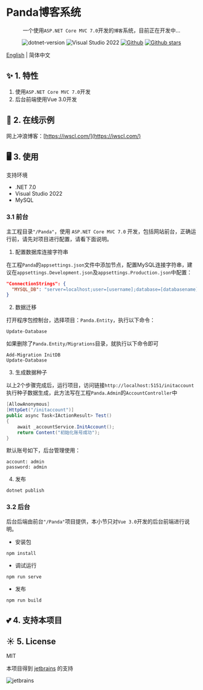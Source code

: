 # Panda博客系统

<div align="center">

一个使用`ASP.NET Core MVC 7.0`开发的`博客`系统，目前正在开发中...

 ![dotnet-version](https://img.shields.io/badge/.NET%207.0-blue)  ![Visual Studio 2022](https://img.shields.io/badge/Visual%20Studio%20-2022-blueviolet)     [![Github](https://img.shields.io/badge/%20-github-%2324292e)](https://github.com/coolqingcheng/Panda) [![Github stars](https://img.shields.io/github/stars/coolqingcheng/Panda)](https://github.com/coolqingcheng/Panda)

 </div>

[English](./README.md) | 简体中文

## ✨ 1. 特性

1. 使用`ASP.NET Core MVC 7.0`开发
2. 后台前端使用Vue 3.0开发

## 🌈 2. 在线示例

网上冲浪博客：[https://iwscl.com/](https://iwscl.com/)

## 🖥 3. 使用

支持环境

- .NET 7.0
- Visual Studio 2022
- MySQL

### 3.1 前台

主工程目录`"/Panda"`，使用 `ASP.NET Core MVC 7.0` 开发，包括网站前台，正确运行前，请先对项目进行配置，请看下面说明。

1. 配置数据库连接字符串

在工程`Panda`的`appsettings.json`文件中添加节点，配置MySQL连接字符串，建议在`appsettings.Development.json`及`appsettings.Production.json`中配置：

```json
"ConnectionStrings": {
  "MYSQL_DB": "server=localhost;user=[username];database=[databasename];port=[port];password=[password];SslMode=None"
}
```

2. 数据迁移

打开程序包控制台，选择项目：`Panda.Entity`，执行以下命令：

```shell
Update-Database
```

如果删除了`Panda.Entity/Migrations`目录，就执行以下命令即可

```shell
Add-Migration InitDB
Update-Database
```

3. 生成数据种子

以上2个步骤完成后，运行项目，访问链接`http://localhost:5151/initaccount`执行种子数据生成，此方法写在工程`Panda.Admin`的`AccountController`中

```C#
[AllowAnonymous]
[HttpGet("/initaccount")]
public async Task<IActionResult> Test()
{
    await _accountService.InitAccount();
    return Content("初始化账号成功");
}
```

默认账号如下，后台管理使用：

```shell
account: admin
password: admin
```

4. 发布

```shell
dotnet publish
```

### 3.2 后台

后台后端由前台`"/Panda"`项目提供，本小节只对`Vue 3.0`开发的后台前端进行说明。

- 安装包

```shell
npm install
```

- 调试运行

```shell
npm run serve
```

- 发布

```shell
npm run build
```

## 💕 4. 支持本项目

## ☀️ 5. License

MIT

本项目得到  [jetbrains](https://jb.gg/OpenSourceSupport) 的支持

![jetbrains](https://resources.jetbrains.com/storage/products/company/brand/logos/jb_beam.svg)
